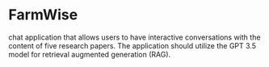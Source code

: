 # FarmWise
chat application that allows users to have interactive 
conversations with the content of five research papers. The application should utilize the GPT 3.5 model for retrieval augmented generation (RAG).
